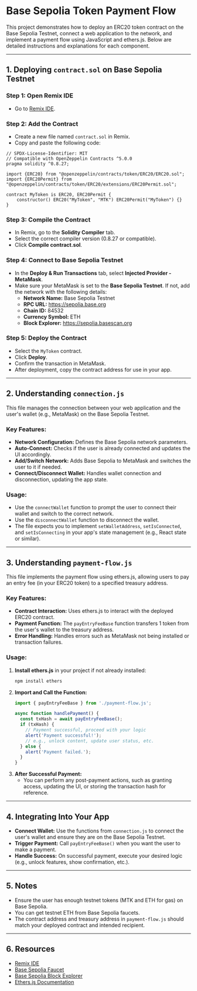 # Base Sepolia Token Payment Flow

This project demonstrates how to deploy an ERC20 token contract on the Base Sepolia Testnet, connect a web application to the network, and implement a payment flow using JavaScript and ethers.js. Below are detailed instructions and explanations for each component.

---

## 1. Deploying `contract.sol` on Base Sepolia Testnet

### Step 1: Open Remix IDE
- Go to [Remix IDE](https://remix.ethereum.org/).

### Step 2: Add the Contract
- Create a new file named `contract.sol` in Remix.
- Copy and paste the following code:

```solidity
// SPDX-License-Identifier: MIT
// Compatible with OpenZeppelin Contracts ^5.0.0
pragma solidity ^0.8.27;

import {ERC20} from "@openzeppelin/contracts/token/ERC20/ERC20.sol";
import {ERC20Permit} from "@openzeppelin/contracts/token/ERC20/extensions/ERC20Permit.sol";

contract MyToken is ERC20, ERC20Permit {
    constructor() ERC20("MyToken", "MTK") ERC20Permit("MyToken") {}
}
```

### Step 3: Compile the Contract
- In Remix, go to the **Solidity Compiler** tab.
- Select the correct compiler version (0.8.27 or compatible).
- Click **Compile contract.sol**.

### Step 4: Connect to Base Sepolia Testnet
- In the **Deploy & Run Transactions** tab, select **Injected Provider - MetaMask**.
- Make sure your MetaMask is set to the **Base Sepolia Testnet**. If not, add the network with the following details:
  - **Network Name:** Base Sepolia Testnet
  - **RPC URL:** https://sepolia.base.org
  - **Chain ID:** 84532
  - **Currency Symbol:** ETH
  - **Block Explorer:** https://sepolia.basescan.org

### Step 5: Deploy the Contract
- Select the `MyToken` contract.
- Click **Deploy**.
- Confirm the transaction in MetaMask.
- After deployment, copy the contract address for use in your app.

---

## 2. Understanding `connection.js`

This file manages the connection between your web application and the user's wallet (e.g., MetaMask) on the Base Sepolia Testnet.

### Key Features:
- **Network Configuration:** Defines the Base Sepolia network parameters.
- **Auto-Connect:** Checks if the user is already connected and updates the UI accordingly.
- **Add/Switch Network:** Adds Base Sepolia to MetaMask and switches the user to it if needed.
- **Connect/Disconnect Wallet:** Handles wallet connection and disconnection, updating the app state.

### Usage:
- Use the `connectWallet` function to prompt the user to connect their wallet and switch to the correct network.
- Use the `disconnectWallet` function to disconnect the wallet.
- The file expects you to implement `setWalletAddress`, `setIsConnected`, and `setIsConnecting` in your app's state management (e.g., React state or similar).

---

## 3. Understanding `payment-flow.js`

This file implements the payment flow using ethers.js, allowing users to pay an entry fee (in your ERC20 token) to a specified treasury address.

### Key Features:
- **Contract Interaction:** Uses ethers.js to interact with the deployed ERC20 contract.
- **Payment Function:** The `payEntryFeeBase` function transfers 1 token from the user's wallet to the treasury address.
- **Error Handling:** Handles errors such as MetaMask not being installed or transaction failures.

### Usage:
1. **Install ethers.js** in your project if not already installed:
   ```bash
   npm install ethers
   ```
2. **Import and Call the Function:**
   ```javascript
   import { payEntryFeeBase } from './payment-flow.js';

   async function handlePayment() {
     const txHash = await payEntryFeeBase();
     if (txHash) {
       // Payment successful, proceed with your logic
       alert('Payment successful!');
       // e.g., unlock content, update user status, etc.
     } else {
       alert('Payment failed.');
     }
   }
   ```
3. **After Successful Payment:**
   - You can perform any post-payment actions, such as granting access, updating the UI, or storing the transaction hash for reference.

---

## 4. Integrating Into Your App

- **Connect Wallet:** Use the functions from `connection.js` to connect the user's wallet and ensure they are on the Base Sepolia Testnet.
- **Trigger Payment:** Call `payEntryFeeBase()` when you want the user to make a payment.
- **Handle Success:** On successful payment, execute your desired logic (e.g., unlock features, show confirmation, etc.).

---

## 5. Notes
- Ensure the user has enough testnet tokens (MTK and ETH for gas) on Base Sepolia.
- You can get testnet ETH from Base Sepolia faucets.
- The contract address and treasury address in `payment-flow.js` should match your deployed contract and intended recipient.

---

## 6. Resources
- [Remix IDE](https://remix.ethereum.org/)
- [Base Sepolia Faucet](https://sepoliafaucet.com/)
- [Base Sepolia Block Explorer](https://sepolia.basescan.org/)
- [Ethers.js Documentation](https://docs.ethers.org/)